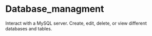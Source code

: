 # Database_managment
Interact with a MySQL server. Create, edit, delete, or view different databases and tables.
